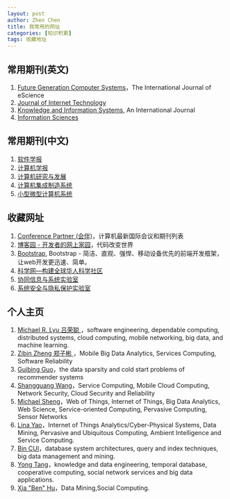 ```yaml
---
layout: post
author: Zhen Chen
title: 我常用的网址
categories: [知识积累]
tags: 收藏地址
---
```


## 常用期刊(英文)
1. [Future Generation Computer Systems](http://www.journals.elsevier.com/future-generation-computer-systems/)，The International Journal of eScience  
2. [Journal of Internet Technology](http://jit.ndhu.edu.tw/englisha.php) 
3. [Knowledge and Information Systems](http://link.springer.com/journal/10115), An International Journal 
4. [Information Sciences](http://ees.elsevier.com/ins/default.asp?pg=login.asp)


## 常用期刊(中文)
1. [软件学报](http://www.jos.org.cn/ch/index.aspx)  
2. [计算机学报](http://cjc.ict.ac.cn/index.htm) 
3. [计算机研究与发展](http://crad.ict.ac.cn/CN/volumn/home.shtml)
4. [计算机集成制造系统](http://www.cims-journal.cn/CN/volumn/home.shtml)
5. [小型微型计算机系统](http://xwxt.sict.ac.cn/CN/volumn/current.shtml)

## 收藏网址
1. [Conference Partner (会伴)](http://www.myhuiban.com/home)，计算机最新国际会议和期刊列表
2. [博客园 - 开发者的网上家园](http://www.cnblogs.com/)，代码改变世界
3. [Bootstrap](http://v3.bootcss.com/), Bootstrap - 简洁、直观、强悍、移动设备优先的前端开发框架，让web开发更迅速、简单。
4. [科学网—构建全球华人科学社区](http://www.sciencenet.cn/)
5. [协同信息与系统实验室](http://cscw.fudan.edu.cn/lang/zh/introduction)
6. [系统安全与隐私保护实验室](http://www.splab.sdu.edu.cn/default_Chinese.htm)

## 个人主页
1. [Michael R. Lyu 吕荣聪 ](http://www.cse.cuhk.edu.hk/lyu/home)，software engineering, dependable computing, distributed systems, cloud computing, mobile networking, big data, and machine learning.
2. [Zibin Zheng 郑子彬 ](http://inpluslab.sysu.edu.cn/zibin/)，Mobile Big Data Analytics, Services Computing, Software Reliability 
3. [Guibing Guo](http://www.luckymoon.me/)，the data sparsity and cold start problems of recommender systems
4. [Shangguang Wang](www.sguangwang.com)，Service Computing, Mobile Cloud Computing, Network Security, Cloud Security and Reliability
5. [Michael Sheng](http://cs.adelaide.edu.au/~qsheng/)，Web of Things, Internet of Things, Big Data Analytics, Web Science, Service-oriented Computing, Pervasive Computing, Sensor Networks
6. [Lina Yao](http://www.linayao.com/)，Internet of Things Analytics/Cyber-Physical Systems, Data Mining, Pervasive and Ubiquitous Computing, Ambient Intelligence and Service Computing.
7. [Bin CUI](http://net.pku.edu.cn/~cuibin/index.html)，database system architectures, query and index techniques, big data management and mining.
8. [Yong Tang](http://www.scholat.com/portalmainMenu.html?Entry=ytang)，knowledge and data engineering, temporal database, cooperative computing, social network services and big data applications.
9. [Xia "Ben" Hu](http://faculty.cs.tamu.edu/xiahu/index.html)，Data Mining,Social Computing.


